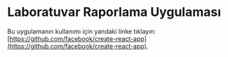 # Laboratuvar Raporlama Uygulaması

Bu uygulamanın kullanımı için yandaki linke tıklayın: [https://github.com/facebook/create-react-app](https://github.com/facebook/create-react-app).